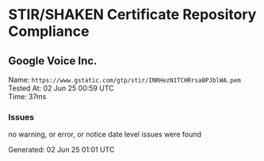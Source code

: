 # STIR/SHAKEN Certificate Repository Compliance

## Google Voice Inc.

Name: `https://www.gstatic.com/gtp/stir/INRHezN1TCHRrsaBPJblWA.pem`\
Tested At: 02 Jun 25 00:59 UTC\
Time: 37ms

### Issues

no warning, or error, or notice date level issues were found

Generated: 02 Jun 25 01:01 UTC